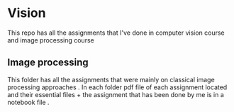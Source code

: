 # Vision
This repo has all the assignments that I've done in computer vision course and image processing course 

## Image processing 
This folder has all the assignments that were mainly on classical image processing approaches . In each folder pdf file of each assignment located and their essential files + the assignment that has been done by me is in a notebook file .

